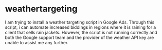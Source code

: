 # weathertargeting
I am trying to install a weather targeting script in Google Ads. Through this script, i can automate increased biddings in regions where it is raining for a client that sells rain jackets. However, the script is not running correctly and both the Google support team and the provider of the weather API key are unable to assist me any further.
